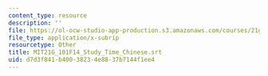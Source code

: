 ```yaml
---
content_type: resource
description: ''
file: https://ol-ocw-studio-app-production.s3.amazonaws.com/courses/21g-101-chinese-i-regular-fall-2014/d7d3f841b40038234e8837b7144f1ee4_MIT21G_101F14_Study_Time_Chinese.srt
file_type: application/x-subrip
resourcetype: Other
title: MIT21G_101F14_Study_Time_Chinese.srt
uid: d7d3f841-b400-3823-4e88-37b7144f1ee4
---
```

